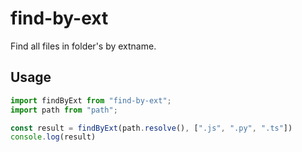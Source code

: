 # find-by-ext
Find all files in folder's by extname.
## Usage
```javascript
import findByExt from "find-by-ext";
import path from "path";

const result = findByExt(path.resolve(), [".js", ".py", ".ts"])
console.log(result)

```